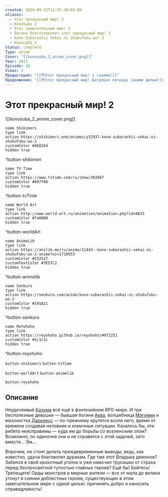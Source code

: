 ```yaml
---
created: 2024-09-22T12:55:28+03:00
aliases:
  - Этот прекрасный мир! 2
  - KonoSuba 2
  - Этот замечательный мир! 2
  - Богиня благословляет этот прекрасный мир! 2
  - Kono Subarashii Sekai ni Shukufuku wo! 2
  - Коносуба 2
Status: complete
Type: anime
Cover: "[[konosuba_2_anime_cover.png]]"
Year: 2017
Episode: 10
Views: 1
Предыстория: "[[⛩️Этот прекрасный мир! 1 (аниме)]]"
Продолжение: "[[⛩️Этот прекрасный мир! Багровая легенда (аниме фильм)]]"
---
```


# Этот прекрасный мир! 2

![[konosuba_2_anime_cover.png]]

```button
name Shikimori
type link
action https://shikimori.one/animes/y32937-kono-subarashii-sekai-ni-shukufuku-wo-2
customColor #4682b4
hidden true
```
^button-shikimori

```button
name TV Time
type link
action https://www.tvtime.com/ru/show/303867
customColor #997f00
hidden true
```
^button-tvTime

```button
name World Art
type link
action http://www.world-art.ru/animation/animation.php?id=8833
customColor #7a0000
hidden true
```
^button-worldArt

```button
name AnimeLib
type link
action https://anilib.me/ru/anime/11443--kono-subarashii-sekai-ni-shukufuku-wo-2-anime?ui=1710953
customColor #252527
customTextColor #7E57C2
hidden true
```
^button-animelib

```button
name Senkuro
type link
action https://senkuro.com/anime/kono-subarashii-sekai-ni-shukufuku-wo-2
customColor #191A21
hidden true
```
^button-senkuro

```button
name ReYohoho
type link
action https://reyohoho.github.io/reyohoho/#972251
customColor #1c1c1c
hidden true
```
^button-reyohoho



`button-shikimori` `button-tvTime`

`button-worldArt` `button-animelib`

`button-reyohoho`

## Описание

Неудачливый [Казума](https://shikimori.one/characters/117221-kazuma-satou) всё ещё в фэнтезийном RPG-мире. И три бесполезные девушки — бывшая богиня [Аква](https://shikimori.one/characters/117223-aqua), волшебница [Мэгумин](https://shikimori.one/characters/117225-megumin) и мазохистка [Даркнесс](https://shikimori.one/characters/117285-lalatina-ford-dustiness) — по-прежнему крутятся возле него, время от времени создавая неловкие и комичные ситуации. Казалось бы, эти ребята неисправимы — куда им до борьбы со вселенским злом? Возможно, по одиночке они и не справятся с этой задачей, зато вместе... Эм...

Впрочем, не стоит делать преждевременные выводы, ведь, как известно, удача благоволит дуракам. Где там этот Владыка демонов? Забился в свой крохотный уголок и уже намочил трусишки от страха перед беспросветной тупостью главных героев? Ещё бы! Бойтесь! Трепещите! Орды монстров и мирные жители — все от мала до велика утонут в сиянии доблестных героев, существующих в этом замечательном мире с одной целью: причинять добро и наносить справедливость!
